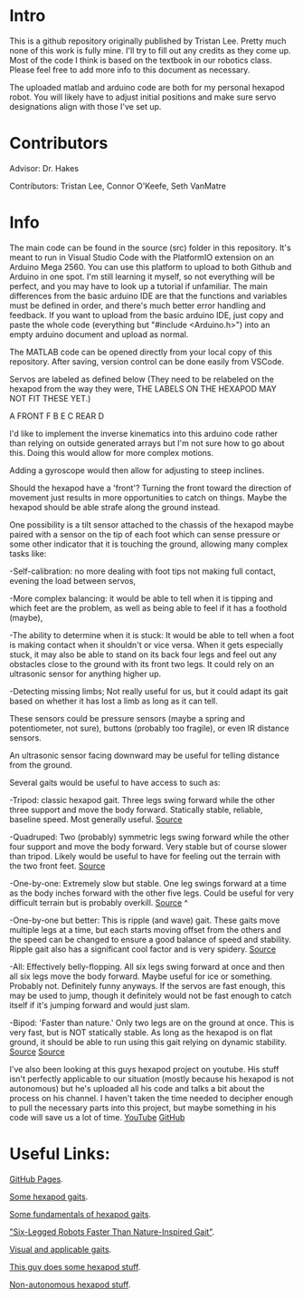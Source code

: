 # Intro

This is a github repository originally published by Tristan Lee. Pretty much none of this work is fully mine. I'll try to fill out any credits as they come up. Most of the code I think is based on the textbook in our robotics class. Please feel free to add more info to this document as necessary.

The uploaded matlab and arduino code are both for my personal hexapod robot. You will likely have to adjust initial positions and make sure servo designations align with those I've set up.


# Contributors

Advisor: Dr. Hakes

Contributors: Tristan Lee, Connor O'Keefe, Seth VanMatre


# Info

The main code can be found in the source (src) folder in this repository. It's meant to run in Visual Studio Code with the PlatformIO extension on an Arduino Mega 2560. You can use this platform to upload to both Github and Arduino in one spot. I'm still learning it myself, so not everything will be perfect, and you may have to look up a tutorial if unfamiliar. The main differences from the basic arduino IDE are that the functions and variables must be defined in order, and there's much better error handling and feedback. If you want to upload from the basic arduino IDE, just copy and paste the whole code (everything but "#include <Arduino.h>") into an empty arduino document and upload as normal.

The MATLAB code can be opened directly from your local copy of this repository. After saving, version control can be done easily from VSCode.


Servos are labeled as defined below (They need to be relabeled on the hexapod
from the way they were, THE LABELS ON THE HEXAPOD MAY NOT FIT THESE YET.)

 A  FRONT  F
 B         E
 C   REAR  D


I'd like to implement the inverse kinematics into this arduino code rather than relying on outside generated arrays but I'm not sure how to go about this. Doing this would allow for more complex motions. 

Adding a gyroscope would then allow for adjusting to steep inclines.

Should the hexapod have a 'front'? Turning the front toward the direction of movement just results in more opportunities to catch on things. Maybe the hexapod should be able strafe along the ground instead.


One possibility is a tilt sensor attached to the chassis of the hexapod maybe paired with a sensor on the tip of each foot which can sense pressure or some other indicator that it is touching the ground, allowing many complex tasks like:

-Self-calibration: no more dealing with foot tips not making full contact,
evening the load between servos,

-More complex balancing: it would be able to tell when it is tipping and
which feet are the problem, as well as being able to feel if it has a
foothold (maybe),

-The ability to determine when it is stuck: It would be able to tell when a
foot is making contact when it shouldn't or vice versa. When it gets
especially stuck, it may also be able to stand on its back four legs
and feel out any obstacles close to the ground with its front two legs. It
could rely on an ultrasonic sensor for anything higher up.

-Detecting missing limbs; Not really useful for us, but it could adapt its
gait based on whether it has lost a limb as long as it can tell.

These sensors could be pressure sensors (maybe a spring and potentiometer,
not sure), buttons (probably too fragile), or even IR distance sensors.


An ultrasonic sensor facing downward may be useful for telling distance from
the ground.


Several gaits would be useful to have access to such as:

-Tripod: classic hexapod gait. Three legs swing forward while the other three support and move the body forward. Statically stable, reliable, baseline speed. Most generally useful. [Source](https://hexapodrobots.weebly.com/types-of-robot-gait.html)

-Quadruped: Two (probably) symmetric legs swing forward while the other four support and move the body forward. Very stable but of course slower than tripod. Likely would be useful to have for feeling out the terrain with the two front feet. [Source](https://hexapodrobots.weebly.com/types-of-robot-gait.html)

-One-by-one: Extremely slow but stable. One leg swings forward at a time as the body inches forward with the other five legs. Could be useful for very difficult terrain but is probably overkill. [Source](https://hexapodrobots.weebly.com/types-of-robot-gait.html)                                        ^

-One-by-one but better: This is ripple (and wave) gait. These gaits move multiple legs at a time, but each starts moving offset from the others and the speed can be changed to ensure a good balance of speed and stability. Ripple gait also has a significant cool factor and is very spidery. [Source](https://hackaday.io/project/21904-hexapod-modelling-path-planning-and-control/log/62326-3-fundamentals-of-hexapod-robot)

-All: Effectively belly-flopping. All six legs swing forward at once and then all six legs move the body forward. Maybe useful for ice or something. Probably not. Definitely funny anyways. If the servos are fast enough, this may be used to jump, though it definitely would not be fast enough to catch itself if it's jumping forward and would just slam.

-Bipod: 'Faster than nature.' Only two legs are on the ground at once. This is very fast, but is NOT statically stable. As long as the hexapod is on flat ground, it should be able to run using this gait relying on dynamic stability. [Source](https://youtu.be/QZt3eJzHLSU?si=h863vg1OPpXfI5gd) [Source](https://youtu.be/DKsyJYkdZ_o?si=HSgxqJErNcM0EqTi)


I've also been looking at this guys hexapod project on youtube. His stuff isn't perfectly applicable to our situation (mostly because his hexapod is not autonomous) but he's uploaded all his code and talks a bit about the process on his channel. I haven't taken the time needed to decipher enough to pull the necessary parts into this project, but maybe something in his code will save us a lot of time. [YouTube](https://www.youtube.com/@AecertRobotics) [GitHub](https://github.com/Ryan-Mirch/Aecerts_Hexapod_V1)


# Useful Links:

[GitHub Pages](https://pages.github.com/).

[Some hexapod gaits](https://hexapodrobots.weebly.com/types-of-robot-gait.html).

[Some fundamentals of hexapod gaits](https://hackaday.io/project/21904-hexapod-modelling-path-planning-and-control/log/62326-3-fundamentals-of-hexapod-robot).

["Six-Legged Robots Faster Than Nature-Inspired Gait"](https://youtu.be/QZt3eJzHLSU?si=h863vg1OPpXfI5gd).

[Visual and applicable gaits](https://youtu.be/DKsyJYkdZ_o?si=HSgxqJErNcM0EqTi).

[This guy does some hexapod stuff](https://www.youtube.com/@AecertRobotics).

[Non-autonomous hexapod stuff](https://github.com/Ryan-Mirch/Aecerts_Hexapod_V1).



